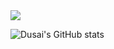 

<div align="left"> <img src="https://github-readme-stats.vercel.app/api/top-langs/?username=ZengHaiTao1&hide_title=true" /> </div>

![Dusai's GitHub stats](https://github-readme-stats.vercel.app/api?username=ZengHaiTao1)




<!--
**ZengHaiTao1/ZengHaiTao1** is a ✨ _special_ ✨ repository because its `README.md` (this file) appears on your GitHub profile.

Here are some ideas to get you started:

- 🔭 I’m currently working on ...
- 🌱 I’m currently learning ...
- 👯 I’m looking to collaborate on ...
- 🤔 I’m looking for help with ...
- 💬 Ask me about ...
- 📫 How to reach me: ...
- 😄 Pronouns: ...
- ⚡ Fun fact: ...
-->
